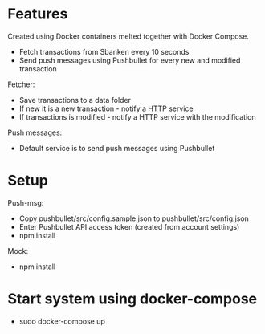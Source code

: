 # Features

Created using Docker containers melted together with Docker Compose.

- Fetch transactions from Sbanken every 10 seconds
- Send push messages using Pushbullet for every new and modified transaction

Fetcher:
- Save transactions to a data folder
- If new it is a new transaction - notify a HTTP service
- If transactions is modified - notify a HTTP service with the modification

Push messages:
- Default service is to send push messages using Pushbullet

# Setup

Push-msg:

- Copy pushbullet/src/config.sample.json to pushbullet/src/config.json
- Enter Pushbullet API access token (created from account settings)
- npm install

Mock:
- npm install

# Start system using docker-compose

- sudo docker-compose up
